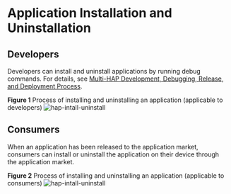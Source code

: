 # Application Installation and Uninstallation

## Developers
Developers can install and uninstall applications by running debug commands. For details, see [Multi-HAP Development, Debugging, Release, and Deployment Process](multi-hap-release-deployment.md#debugging).

**Figure 1** Process of installing and uninstalling an application (applicable to developers) 
![hap-intall-uninstall](figures/hap-install-uninstall-developer.png)

## Consumers
When an application has been released to the application market, consumers can install or uninstall the application on their device through the application market.

**Figure 2** Process of installing and uninstalling an application (applicable to consumers)
![hap-intall-uninstall](figures/hap-install-uninstall-user.png)